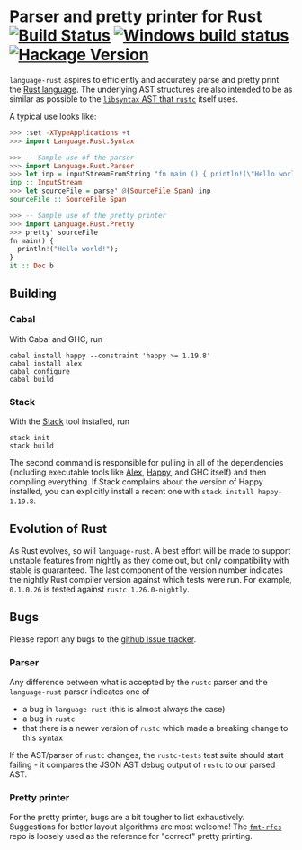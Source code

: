 # Parser and pretty printer for Rust [![Build Status][4]][5] [![Windows build status][7]][8] [![Hackage Version][11]][12]

`language-rust` aspires to efficiently and accurately parse and pretty print the [Rust language][0].
The underlying AST structures are also intended to be as similar as possible to the [`libsyntax` AST
that `rustc`][10] itself uses.

A typical use looks like:

```haskell
>>> :set -XTypeApplications +t
>>> import Language.Rust.Syntax

>>> -- Sample use of the parser
>>> import Language.Rust.Parser
>>> let inp = inputStreamFromString "fn main () { println!(\"Hello world!\"); }"
inp :: InputStream
>>> let sourceFile = parse' @(SourceFile Span) inp
sourceFile :: SourceFile Span

>>> -- Sample use of the pretty printer
>>> import Language.Rust.Pretty
>>> pretty' sourceFile
fn main() {
  println!("Hello world!");
}
it :: Doc b
```

## Building

### Cabal

With Cabal and GHC, run

    cabal install happy --constraint 'happy >= 1.19.8'
    cabal install alex
    cabal configure
    cabal build

### Stack

With the [Stack][1] tool installed, run

    stack init
    stack build

The second command is responsible for pulling in all of the dependencies (including executable
tools like [Alex][2], [Happy][3], and GHC itself) and then compiling everything. If Stack complains
about the version of Happy installed, you can explicitly install a recent one with `stack install
happy-1.19.8`.

## Evolution of Rust

As Rust evolves, so will `language-rust`. A best effort will be made to support unstable features
from nightly as they come out, but only compatibility with stable is guaranteed. The last component
of the version number indicates the nightly Rust compiler version against which tests were run. For
example, `0.1.0.26` is tested against `rustc 1.26.0-nightly`.

## Bugs

Please report any bugs to the [github issue tracker][9].

### Parser

Any difference between what is accepted by the `rustc` parser and the `language-rust` parser
indicates one of

  * a bug in `language-rust` (this is almost always the case)
  * a bug in `rustc`
  * that there is a newer version of `rustc` which made a breaking change to this syntax

If the AST/parser of `rustc` changes, the `rustc-tests` test suite should start failing - it
compares the JSON AST debug output of `rustc` to our parsed AST.

### Pretty printer

For the pretty printer, bugs are a bit tougher to list exhaustively. Suggestions for better layout
algorithms are most welcome! The [`fmt-rfcs`][6] repo is loosely used as the reference for "correct"
pretty printing.

[0]: https://www.rust-lang.org/en-US/
[1]: https://docs.haskellstack.org/en/stable/README/
[2]: https://hackage.haskell.org/package/alex
[3]: https://hackage.haskell.org/package/happy
[4]: https://travis-ci.org/harpocrates/language-rust.svg?branch=master
[5]: https://travis-ci.org/harpocrates/language-rust
[6]: https://github.com/rust-lang-nursery/fmt-rfcs
[7]: https://ci.appveyor.com/api/projects/status/um8dxklqmubvn091/branch/master?svg=true
[8]: https://ci.appveyor.com/project/harpocrates/language-rust/branch/master
[9]: https://github.com/harpocrates/language-rust/issues
[10]: https://github.com/rust-lang/rust/blob/master/src/libsyntax/ast.rs
[11]: https://img.shields.io/hackage/v/language-rust.svg
[12]: https://hackage.haskell.org/package/language-rust
